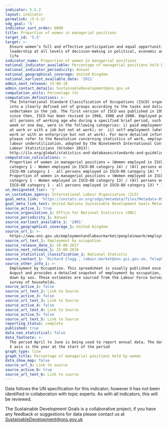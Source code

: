 ```yaml
---
indicator: 5.5.2
layout: indicator
permalink: /5-5-2/
sdg_goal: '5'
indicator_sort_order: 0080
title: Proportion of women in managerial positions
target_id: '5.5'
target: >-
  Ensure women’s full and effective participation and equal opportunities for
  leadership at all levels of decision-making in political, economic and public
  life
indicator_name: Proportion of women in managerial positions
national_indicator_available: Percentage of managerial positions held by women
national_indicator_periodicity: Annual
national_geographical_coverage: United Kingdom
national_earliest_available_data: '2011'
admin_next_release: 15-08-18
admin_contact_details: SustainableDevelopment@ons.gov.uk
computation_units: Percentage (%)
computation_definitions: >-
  The International Standard Classification of Occupations (ISCO) organizes jobs
  into a clearly defined set of groups according to the tasks and duties
  undertaken in the job. The first version of ISCO was published in 1958 and
  since then, ISCO has been revised in 1968, 1988 and 2008. Employed persons are
  all persons of working age who during a specified brief period, such as one
  week or one day, were in the following categories: i) paid employment (whether
  at work or with a job but not at work); or  ii) self-employment (whether at
  work or with an enterprise but not at work). For more detailed information,
  please refer to the Resolution concerning statistics of work, employment and
  labour underutilization, adopted by the Nineteenth International Conference of
  Labour Statisticians (October 2013):
  http://ilo.org/global/statistics-and-databases/standards-and-guidelines/resolutions-adopted-byinternational-conferences-of-labour-statisticians/WCMS_230304/lang--en/index.htm.
computation_calculations: >-
  Proportion of women in managerial positions = (Women employed in ISCO-08
  category 1 - Women employed in ISCO-08 category 14) / (All persons employed in
  ISCO-08 category 1 - all persons employed in ISCO-08 category 14) * 100 OR
  Proportion of women in managerial positions = (Women employed in ISCO-88
  category 1 - Women employed in ISCO-88 category 13) / (All persons employed in
  ISCO-88 category 1 - all persons employed in ISCO-88 category 13) * 100
un_designated_tier: '1'
un_custodian_agency: International Labour Organization (ILO)
goal_meta_link: 'https://unstats.un.org/sdgs/metadata/files/Metadata-05-05-02.pdf'
goal_meta_link_text: United Nations Sustainable Development Goals Metadata (PDF 372 KB)
source_active_1: true
source_organisation_1: Office for National Statistics (ONS)
source_periodicity_1: Annual
source_earliest_available_1: '2001'
source_geographical_coverage_1: United Kingdom
source_url_1: >-
  https://www.ons.gov.uk/employmentandlabourmarket/peopleinwork/employmentandemployeetypes/datasets/employmentbyoccupationemp04
source_url_text_1: Employment by occupation
source_release_date_1: 16-08-2017
source_next_release_1: 15-08-2018
source_statistical_classification_1: National Statistic
source_contact_1: 'Richard Clegg , labour.market@ons.gsi.gov.uk, Telephone +44 (0)1633 455400'
source_other_info_1: >-
  Employment by Occupation. This spreadsheet is usually published once a year in
  August and provides a detailed snapshot of employment by occupation, broken
  down by sex. These estimates are sourced from the Labour Force Survey, a
  survey of households.
source_active_2: false
source_url_text_2: Link to Source
source_active_3: false
source_url_text_3: Link to Source
source_active_4: false
source_url_text_4: Link to Source
source_active_5: false
source_url_text_5: Link to Source
reporting_status: complete
published: true
data_non_statistical: false
data_footnote: >-
  The period April to June is being used to report annual data. The date on the
  X axis is the year at the start of the period
graph_type: line
graph_title: Percentage of managerial positions held by women
data_show_map: false
source_url_3: Link to source
source_active_6: true
source_url_text_6: Link to source
---
```

Data follows the UN specification for this indicator; however it has not been identified in collaboration with topic experts. As with all indicators, this will be reviewed.
  
The Sustainable Development Goals is a collaborative project, if you have any feedback or suggestions for data please contact us at <SustainableDevelopment@ons.gov.uk>
